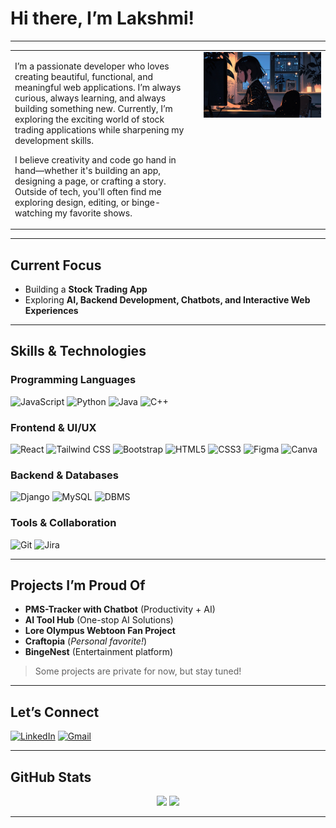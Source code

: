 # Hi there, I’m Lakshmi!

---

<table>
  <tr>
    <td width="60%" valign="top">


I’m a passionate developer who loves creating beautiful, functional, and meaningful web applications. I’m always curious, always learning, and always building something new. Currently, I’m exploring the exciting world of stock trading applications while sharpening my development skills.

I believe creativity and code go hand in hand—whether it's building an app, designing a page, or crafting a story. Outside of tech, you'll often find me exploring design, editing, or binge-watching my favorite shows.

   </td>
   <td align="center" valign="top">

<img src="image.jpg" alt="image" width="300"/>

   </td>
  </tr>
</table>

---

## Current Focus

- Building a **Stock Trading App**
- Exploring **AI, Backend Development, Chatbots, and Interactive Web Experiences**

---

## Skills & Technologies

### Programming Languages

![JavaScript](https://img.shields.io/badge/JavaScript-F7DF1E?style=flat&logo=javascript&logoColor=black)
![Python](https://img.shields.io/badge/Python-3776AB?style=flat&logo=python&logoColor=white)
![Java](https://img.shields.io/badge/Java-007396?style=flat&logo=java&logoColor=white)
![C++](https://img.shields.io/badge/C++-00599C?style=flat&logo=c%2B%2B&logoColor=white)

### Frontend & UI/UX

![React](https://img.shields.io/badge/React-20232A?style=flat&logo=react&logoColor=61DAFB)
![Tailwind CSS](https://img.shields.io/badge/Tailwind_CSS-38B2AC?style=flat&logo=tailwind-css&logoColor=white)
![Bootstrap](https://img.shields.io/badge/Bootstrap-563D7C?style=flat&logo=bootstrap&logoColor=white)
![HTML5](https://img.shields.io/badge/HTML5-E34F26?style=flat&logo=html5&logoColor=white)
![CSS3](https://img.shields.io/badge/CSS3-1572B6?style=flat&logo=css3&logoColor=white)
![Figma](https://img.shields.io/badge/Figma-F24E1E?style=flat&logo=figma&logoColor=white)
![Canva](https://img.shields.io/badge/Canva-00C4CC?style=flat&logo=canva&logoColor=white)

### Backend & Databases

![Django](https://img.shields.io/badge/Django-092E20?style=flat&logo=django&logoColor=white)
![MySQL](https://img.shields.io/badge/MySQL-4479A1?style=flat&logo=mysql&logoColor=white)
![DBMS](https://img.shields.io/badge/DBMS-003B57?style=flat&logo=database&logoColor=white)

### Tools & Collaboration

![Git](https://img.shields.io/badge/Git-F05032?style=flat&logo=git&logoColor=white)
![Jira](https://img.shields.io/badge/Jira-0052CC?style=flat&logo=jira&logoColor=white)

---

## Projects I’m Proud Of

- **PMS-Tracker with Chatbot** (Productivity + AI)
- **AI Tool Hub** (One-stop AI Solutions)
- **Lore Olympus Webtoon Fan Project**
- **Craftopia** (*Personal favorite!*)
- **BingeNest** (Entertainment platform)

> Some projects are private for now, but stay tuned!

---

## Let’s Connect

[![LinkedIn](https://img.shields.io/badge/LinkedIn-0A66C2?style=flat&logo=linkedin&logoColor=white)](https://www.linkedin.com/in/lakshmi-n-ab6843219/)
[![Gmail](https://img.shields.io/badge/Gmail-D14836?style=flat&logo=gmail&logoColor=white)](mailto:lakshmikumari8050@gmail.com)

---

## GitHub Stats

<p align="center">
  <img src="https://github-readme-stats.vercel.app/api?username=lakshu2702&show_icons=true&theme=dark" width="48%"/>
  <img src="https://github-readme-stats.vercel.app/api/top-langs/?username=lakshu2702&layout=compact&theme=dark" width="48%"/>
</p>

---
